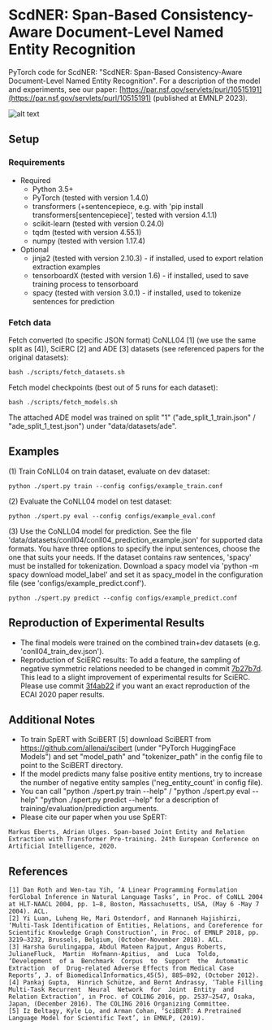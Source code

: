 # ScdNER: Span-Based Consistency-Aware Document-Level Named Entity Recognition
PyTorch code for ScdNER: "ScdNER: Span-Based Consistency-Aware Document-Level Named Entity Recognition". For a description of the model and experiments, see our paper: [https://par.nsf.gov/servlets/purl/10515191](https://par.nsf.gov/servlets/purl/10515191) (published at EMNLP 2023).

![alt text](http://deepca.cs.hs-rm.de/img/deepca/spert.png)

## Setup
### Requirements
- Required
  - Python 3.5+
  - PyTorch (tested with version 1.4.0)
  - transformers (+sentencepiece, e.g. with 'pip install transformers[sentencepiece]', tested with version 4.1.1)
  - scikit-learn (tested with version 0.24.0)
  - tqdm (tested with version 4.55.1)
  - numpy (tested with version 1.17.4)
- Optional
  - jinja2 (tested with version 2.10.3) - if installed, used to export relation extraction examples
  - tensorboardX (tested with version 1.6) - if installed, used to save training process to tensorboard
  - spacy (tested with version 3.0.1) - if installed, used to tokenize sentences for prediction

### Fetch data
Fetch converted (to specific JSON format) CoNLL04 \[1\] (we use the same split as \[4\]), SciERC \[2\] and ADE \[3\] datasets (see referenced papers for the original datasets):
```
bash ./scripts/fetch_datasets.sh
```

Fetch model checkpoints (best out of 5 runs for each dataset):
```
bash ./scripts/fetch_models.sh
```
The attached ADE model was trained on split "1" ("ade_split_1_train.json" / "ade_split_1_test.json") under "data/datasets/ade".

## Examples
(1) Train CoNLL04 on train dataset, evaluate on dev dataset:
```
python ./spert.py train --config configs/example_train.conf
```

(2) Evaluate the CoNLL04 model on test dataset:
```
python ./spert.py eval --config configs/example_eval.conf
```

(3) Use the CoNLL04 model for prediction. See the file 'data/datasets/conll04/conll04_prediction_example.json' for supported data formats. You have three options to specify the input sentences, choose the one that suits your needs. If the dataset contains raw sentences, 'spacy' must be installed for tokenization. Download a spacy model via 'python -m spacy download model_label' and set it as spacy_model in the configuration file (see 'configs/example_predict.conf'). 
```
python ./spert.py predict --config configs/example_predict.conf
```
## Reproduction of Experimental Results
- The final models were trained on the combined train+dev datasets (e.g. 'conll04_train_dev.json').
- Reproduction of SciERC results: To add a feature, the sampling of negative symmetric relations needed to be changed in commit [7b27b7d](https://github.com/lavis-nlp/spert/commit/7b27b7d258d0b4bb44103b9d0f9e19f2ce08611f). This lead to a slight improvement of experimental results for SciERC. Please use commit [3f4ab22](https://github.com/lavis-nlp/spert/commit/3f4ab22857f9ca0d96b582084a2a0ceb3e9826f9) if you want an exact reproduction of the ECAI 2020 paper results.


## Additional Notes
- To train SpERT with SciBERT \[5\] download SciBERT from https://github.com/allenai/scibert (under "PyTorch HuggingFace Models") and set "model_path" and "tokenizer_path" in the config file to point to the SciBERT directory.
- If the model predicts many false positive entity mentions, try to increase the number of negative entity samples ('neg_entity_count' in config file).
- You can call "python ./spert.py train --help" / "python ./spert.py eval --help" "python ./spert.py predict --help" for a description of training/evaluation/prediction arguments.
- Please cite our paper when you use SpERT: <br/>
```
Markus Eberts, Adrian Ulges. Span-based Joint Entity and Relation Extraction with Transformer Pre-training. 24th European Conference on Artificial Intelligence, 2020.
```

## References
```
[1] Dan Roth and Wen-tau Yih, ‘A Linear Programming Formulation forGlobal Inference in Natural Language Tasks’, in Proc. of CoNLL 2004 at HLT-NAACL 2004, pp. 1–8, Boston, Massachusetts, USA, (May 6 -May 7 2004). ACL.
[2] Yi Luan, Luheng He, Mari Ostendorf, and Hannaneh Hajishirzi, ‘Multi-Task Identification of Entities, Relations, and Coreference for Scientific Knowledge Graph Construction’, in Proc. of EMNLP 2018, pp. 3219–3232, Brussels, Belgium, (October-November 2018). ACL.
[3] Harsha Gurulingappa, Abdul Mateen Rajput, Angus Roberts, JulianeFluck,  Martin  Hofmann-Apitius,  and  Luca  Toldo,  ‘Development  of a  Benchmark  Corpus  to  Support  the  Automatic  Extraction  of  Drug-related Adverse Effects from Medical Case Reports’, J. of BiomedicalInformatics,45(5), 885–892, (October 2012).
[4] Pankaj Gupta,  Hinrich Schütze, and Bernt Andrassy, ‘Table Filling Multi-Task Recurrent  Neural  Network  for  Joint  Entity  and  Relation Extraction’, in Proc. of COLING 2016, pp. 2537–2547, Osaka, Japan, (December 2016). The COLING 2016 Organizing Committee.
[5] Iz Beltagy, Kyle Lo, and Arman Cohan, ‘SciBERT: A Pretrained Language Model for Scientific Text’, in EMNLP, (2019).
```
